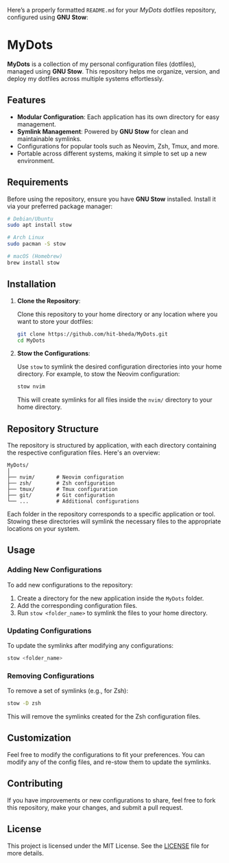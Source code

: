 Here’s a properly formatted `README.md` for your _MyDots_ dotfiles repository, configured using **GNU Stow**:

# MyDots

**MyDots** is a collection of my personal configuration files (dotfiles), managed using **GNU Stow**. This repository helps me organize, version, and deploy my dotfiles across multiple systems effortlessly.

## Features

- **Modular Configuration**: Each application has its own directory for easy management.
- **Symlink Management**: Powered by **GNU Stow** for clean and maintainable symlinks.
- Configurations for popular tools such as Neovim, Zsh, Tmux, and more.
- Portable across different systems, making it simple to set up a new environment.

## Requirements

Before using the repository, ensure you have **GNU Stow** installed. Install it via your preferred package manager:

```bash
# Debian/Ubuntu
sudo apt install stow

# Arch Linux
sudo pacman -S stow

# macOS (Homebrew)
brew install stow
```

## Installation

1. **Clone the Repository**:

   Clone this repository to your home directory or any location where you want to store your dotfiles:

   ```bash
   git clone https://github.com/hit-bheda/MyDots.git
   cd MyDots
   ```

2. **Stow the Configurations**:

   Use `stow` to symlink the desired configuration directories into your home directory. For example, to stow the Neovim configuration:

   ```bash
   stow nvim
   ```

   This will create symlinks for all files inside the `nvim/` directory to your home directory.

## Repository Structure

The repository is structured by application, with each directory containing the respective configuration files. Here's an overview:

```plaintext
MyDots/
│
├── nvim/       # Neovim configuration
├── zsh/        # Zsh configuration
├── tmux/       # Tmux configuration
├── git/        # Git configuration
└── ...         # Additional configurations
```

Each folder in the repository corresponds to a specific application or tool. Stowing these directories will symlink the necessary files to the appropriate locations on your system.

## Usage

### Adding New Configurations

To add new configurations to the repository:

1. Create a directory for the new application inside the `MyDots` folder.
2. Add the corresponding configuration files.
3. Run `stow <folder_name>` to symlink the files to your home directory.

### Updating Configurations

To update the symlinks after modifying any configurations:

```bash
stow <folder_name>
```

### Removing Configurations

To remove a set of symlinks (e.g., for Zsh):

```bash
stow -D zsh
```

This will remove the symlinks created for the Zsh configuration files.

## Customization

Feel free to modify the configurations to fit your preferences. You can modify any of the config files, and re-stow them to update the symlinks.

## Contributing

If you have improvements or new configurations to share, feel free to fork this repository, make your changes, and submit a pull request.

## License

This project is licensed under the MIT License. See the [LICENSE](LICENSE) file for more details.
